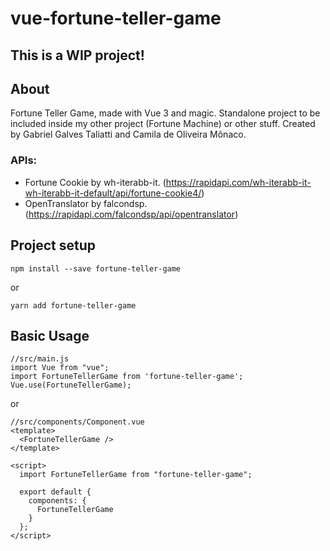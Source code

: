 # vue-fortune-teller-game

## This is a WIP project!

## About
Fortune Teller Game, made with Vue 3 and magic.
Standalone project to be included inside my other project (Fortune Machine) or other stuff.
Created by Gabriel Galves Taliatti and Camila de Oliveira Mônaco.

### APIs:
- Fortune Cookie by wh-iterabb-it. (https://rapidapi.com/wh-iterabb-it-wh-iterabb-it-default/api/fortune-cookie4/)
- OpenTranslator by falcondsp. (https://rapidapi.com/falcondsp/api/opentranslator)

## Project setup
```
npm install --save fortune-teller-game
```
or
```
yarn add fortune-teller-game
```

## Basic Usage
```
//src/main.js
import Vue from "vue";
import FortuneTellerGame from 'fortune-teller-game';
Vue.use(FortuneTellerGame);
```
or
```
//src/components/Component.vue
<template>
  <FortuneTellerGame />
</template>

<script>
  import FortuneTellerGame from "fortune-teller-game";

  export default {
    components: {
      FortuneTellerGame
    }
  };
</script>
```
